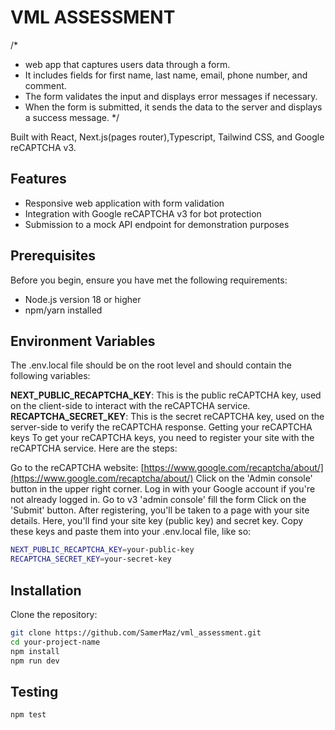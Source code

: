 # VML ASSESSMENT
/*
 * web app that captures users data through a form.
 * It includes fields for first name, last name, email, phone number, and comment.
 * The form validates the input and displays error messages if necessary.
 * When the form is submitted, it sends the data to the server and displays a success message.
 */

Built with React, Next.js(pages router),Typescript, Tailwind CSS, and Google reCAPTCHA v3.


## Features

- Responsive web application with form validation
- Integration with Google reCAPTCHA v3 for bot protection
- Submission to a mock API endpoint for demonstration purposes


## Prerequisites

Before you begin, ensure you have met the following requirements:

- Node.js version 18 or higher
- npm/yarn installed


## Environment Variables
The .env.local file should be on the root level and should contain the following variables:

**NEXT_PUBLIC_RECAPTCHA_KEY**: This is the public reCAPTCHA key, used on the client-side to interact with the reCAPTCHA service.
**RECAPTCHA_SECRET_KEY**: This is the secret reCAPTCHA key, used on the server-side to verify the reCAPTCHA response.
Getting your reCAPTCHA keys
To get your reCAPTCHA keys, you need to register your site with the reCAPTCHA service. Here are the steps:

Go to the reCAPTCHA website: [https://www.google.com/recaptcha/about/](https://www.google.com/recaptcha/about/)
Click on the 'Admin console' button in the upper right corner.
Log in with your Google account if you're not already logged in.
Go to v3 'admin console'
fill the form
Click on the 'Submit' button.
After registering, you'll be taken to a page with your site details. Here, you'll find your site key (public key) and secret key.
Copy these keys and paste them into your .env.local file, like so:
```bash
NEXT_PUBLIC_RECAPTCHA_KEY=your-public-key
RECAPTCHA_SECRET_KEY=your-secret-key
```


## Installation

Clone the repository: 

```bash
git clone https://github.com/SamerMaz/vml_assessment.git
cd your-project-name
npm install
npm run dev
```

## Testing
```bash
npm test 




